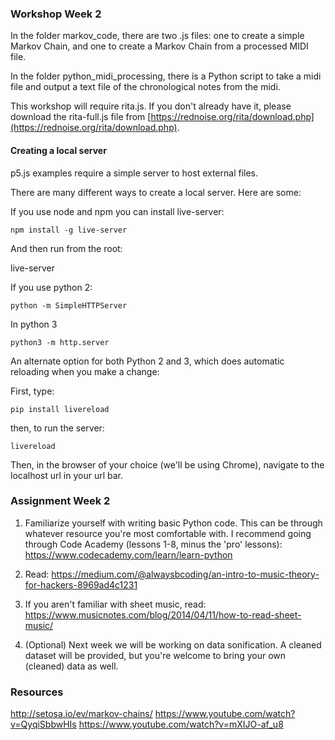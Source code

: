 ### Workshop Week 2

In the folder markov_code, there are two .js files: one to create a simple Markov Chain, and one to create a Markov Chain from a processed MIDI file. 

In the folder python_midi_processing, there is a Python script to take a midi file and output a text file of the chronological notes from the midi.

This workshop will require rita.js. If you don't already have it, please download the rita-full.js file from [https://rednoise.org/rita/download.php](https://rednoise.org/rita/download.php).


#### Creating a local server

p5.js examples require a simple server to host external files.

There are many different ways to create a local server. Here are some:

If you use node and npm you can install live-server:

```
npm install -g live-server
```

And then run from the root:

live-server

If you use python 2:

```
python -m SimpleHTTPServer
```

In python 3

```
python3 -m http.server
```

An alternate option for both Python 2 and 3, which does automatic reloading when you make a change:

First, type:

```
pip install livereload
```

then, to run the server:

```
livereload
```

Then, in the browser of your choice (we'll be using Chrome), navigate to the localhost url in your url bar.


### Assignment Week 2

1) Familiarize yourself with writing basic Python code. This can be through whatever resource you're most comfortable with. I recommend going through Code Academy (lessons 1-8, minus the 'pro' lessons):
https://www.codecademy.com/learn/learn-python


2) Read: https://medium.com/@alwaysbcoding/an-intro-to-music-theory-for-hackers-8969ad4c1231

3) If you aren't familiar with sheet music, read: https://www.musicnotes.com/blog/2014/04/11/how-to-read-sheet-music/

4) (Optional) Next week we will be working on data sonification. A cleaned dataset will be provided, but you're welcome to bring your own (cleaned) data as well.

### Resources

http://setosa.io/ev/markov-chains/
https://www.youtube.com/watch?v=QyqiSbbwHIs
https://www.youtube.com/watch?v=mXIJO-af_u8